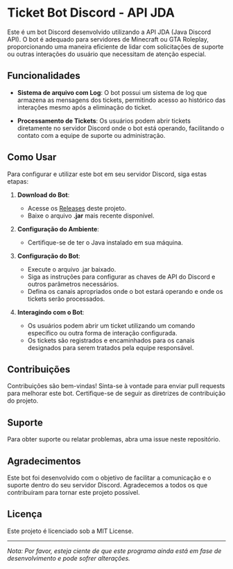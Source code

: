 # Ticket Bot Discord - API JDA

Este é um bot Discord desenvolvido utilizando a API JDA (Java Discord API). O bot é adequado para servidores de Minecraft ou GTA Roleplay, proporcionando uma maneira eficiente de lidar com solicitações de suporte ou outras interações do usuário que necessitam de atenção especial.

## Funcionalidades

- **Sistema de arquivo com Log**: O bot possui um sistema de log que armazena as mensagens dos tickets, permitindo acesso ao histórico das interações mesmo após a eliminação do ticket.

- **Processamento de Tickets**: Os usuários podem abrir tickets diretamente no servidor Discord onde o bot está operando, facilitando o contato com a equipe de suporte ou administração.

## Como Usar

Para configurar e utilizar este bot em seu servidor Discord, siga estas etapas:

1. **Download do Bot**:
    - Acesse os [Releases](https://github.com/rodriaum/ApplicationTicket/releases) deste projeto.
    - Baixe o arquivo **.jar** mais recente disponível.

2. **Configuração do Ambiente**:
    - Certifique-se de ter o Java instalado em sua máquina.

3. **Configuração do Bot**:
    - Execute o arquivo .jar baixado.
    - Siga as instruções para configurar as chaves de API do Discord e outros parâmetros necessários.
    - Defina os canais apropriados onde o bot estará operando e onde os tickets serão processados.

4. **Interagindo com o Bot**:
    - Os usuários podem abrir um ticket utilizando um comando específico ou outra forma de interação configurada.
    - Os tickets são registrados e encaminhados para os canais designados para serem tratados pela equipe responsável.

## Contribuições

Contribuições são bem-vindas! Sinta-se à vontade para enviar pull requests para melhorar este bot. Certifique-se de seguir as diretrizes de contribuição do projeto.

## Suporte

Para obter suporte ou relatar problemas, abra uma issue neste repositório.

## Agradecimentos

Este bot foi desenvolvido com o objetivo de facilitar a comunicação e o suporte dentro do seu servidor Discord. Agradecemos a todos os que contribuíram para tornar este projeto possível.

## Licença

Este projeto é licenciado sob a MIT License.

---

*Nota: Por favor, esteja ciente de que este programa ainda está em fase de desenvolvimento e pode sofrer alterações.*
